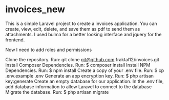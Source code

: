 # invoices_new
This is a simple Laravel project to create a invoices application. You can create, view, edit, delete, and save them as pdf to send them as attachments. I used bulma for a better looking interface and jquery for the frontend.

Now I need to add roles and permissions

Clone the repository. Run: git clone git@github.com:fraktal12/invoices.git
Install Composer Dependencies. Run: $ composer install
Install NPM Dependencies. Run: $ npm install
Create a copy of your .env file. Run: $ cp .env.example .env
Generate an app encryption key. Run: $ php artisan key:generate
Create an empty database for our application.
In the .env file, add database information to allow Laravel to connect to the database
Migrate the database. Run: $ php artisan migrate
